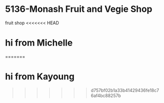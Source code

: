 # 5136-Monash Fruit and Vegie Shop
fruit shop
<<<<<<< HEAD
# hi from Michelle
=======

# hi from Kayoung
  
  
>>>>>>> d757bf02b1a33b41429436fe18c76af4bc88257b
